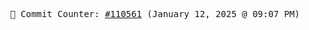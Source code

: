 <p align="center">
    <samp>
        📮 Commit Counter: <a href="https://github.com/Javascript-void0/Javascript-void0/commits/main">#110561</a> (January 12, 2025 @ 09:07 PM)
    </samp>
</p>